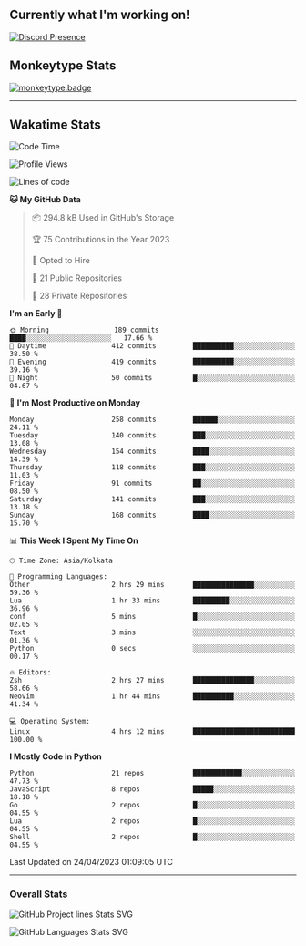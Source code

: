 ## Currently what I'm working on!
[![Discord Presence](https://lanyard.cnrad.dev/api/534981034400284712)](https://discord.com/users/534981034400284712)

## Monkeytype Stats
[![monkeytype.badge]][monkeytype]

---

## Wakatime Stats
<!--START_SECTION:waka-->
![Code Time](http://img.shields.io/badge/Code%20Time-627%20hrs%2050%20mins-blue)

![Profile Views](http://img.shields.io/badge/Profile%20Views-5-blue)

![Lines of code](https://img.shields.io/badge/From%20Hello%20World%20I%27ve%20Written-3.4%20million%20lines%20of%20code-blue)

**🐱 My GitHub Data** 

> 📦 294.8 kB Used in GitHub's Storage 
 > 
> 🏆 75 Contributions in the Year 2023
 > 
> 💼 Opted to Hire
 > 
> 📜 21 Public Repositories 
 > 
> 🔑 28 Private Repositories 
 > 
**I'm an Early 🐤** 

```text
🌞 Morning                189 commits         ████░░░░░░░░░░░░░░░░░░░░░   17.66 % 
🌆 Daytime                412 commits         ██████████░░░░░░░░░░░░░░░   38.50 % 
🌃 Evening                419 commits         ██████████░░░░░░░░░░░░░░░   39.16 % 
🌙 Night                  50 commits          █░░░░░░░░░░░░░░░░░░░░░░░░   04.67 % 
```
📅 **I'm Most Productive on Monday** 

```text
Monday                   258 commits         ██████░░░░░░░░░░░░░░░░░░░   24.11 % 
Tuesday                  140 commits         ███░░░░░░░░░░░░░░░░░░░░░░   13.08 % 
Wednesday                154 commits         ████░░░░░░░░░░░░░░░░░░░░░   14.39 % 
Thursday                 118 commits         ███░░░░░░░░░░░░░░░░░░░░░░   11.03 % 
Friday                   91 commits          ██░░░░░░░░░░░░░░░░░░░░░░░   08.50 % 
Saturday                 141 commits         ███░░░░░░░░░░░░░░░░░░░░░░   13.18 % 
Sunday                   168 commits         ████░░░░░░░░░░░░░░░░░░░░░   15.70 % 
```


📊 **This Week I Spent My Time On** 

```text
🕑︎ Time Zone: Asia/Kolkata

💬 Programming Languages: 
Other                    2 hrs 29 mins       ███████████████░░░░░░░░░░   59.36 % 
Lua                      1 hr 33 mins        █████████░░░░░░░░░░░░░░░░   36.96 % 
conf                     5 mins              █░░░░░░░░░░░░░░░░░░░░░░░░   02.05 % 
Text                     3 mins              ░░░░░░░░░░░░░░░░░░░░░░░░░   01.36 % 
Python                   0 secs              ░░░░░░░░░░░░░░░░░░░░░░░░░   00.17 % 

🔥 Editors: 
Zsh                      2 hrs 27 mins       ███████████████░░░░░░░░░░   58.66 % 
Neovim                   1 hr 44 mins        ██████████░░░░░░░░░░░░░░░   41.34 % 

💻 Operating System: 
Linux                    4 hrs 12 mins       █████████████████████████   100.00 % 
```

**I Mostly Code in Python** 

```text
Python                   21 repos            ████████████░░░░░░░░░░░░░   47.73 % 
JavaScript               8 repos             █████░░░░░░░░░░░░░░░░░░░░   18.18 % 
Go                       2 repos             █░░░░░░░░░░░░░░░░░░░░░░░░   04.55 % 
Lua                      2 repos             █░░░░░░░░░░░░░░░░░░░░░░░░   04.55 % 
Shell                    2 repos             █░░░░░░░░░░░░░░░░░░░░░░░░   04.55 % 
```




 Last Updated on 24/04/2023 01:09:05 UTC
<!--END_SECTION:waka-->
---

### Overall Stats


![GitHub Project lines Stats SVG](https://api.githubtrends.io/user/svg/Dhanus3133/repos?time_range=one_year&include_private=True&loc_metric=changed&group=private&theme=dark)

![GitHub Languages Stats SVG](https://api.githubtrends.io/user/svg/Dhanus3133/langs?time_range=one_year&include_private=True&loc_metric=changed&compact=True&theme=dark)


[monkeytype.badge]: https://img.shields.io/endpoint?style=for-the-badge&url=https%3A%2F%2Fmonkeytype-badge-vhd5lan7mmhz.runkit.sh%3Fmessage%3D126wpm%26label%3Dmonkeytype%26logoVariant%3Done
[monkeytype]: https://monkeytype.com/profile/dhanus
